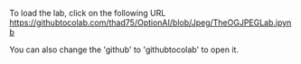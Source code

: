 To load the lab, click on the following URL https://githubtocolab.com/thad75/OptionAI/blob/Jpeg/TheOGJPEGLab.ipynb

You can also change the 'github' to 'githubtocolab' to open it.
